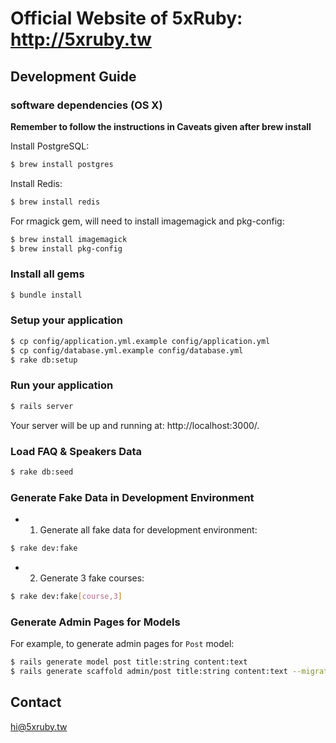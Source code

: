 Official Website of 5xRuby: http://5xruby.tw
=============================================

Development Guide
------------------

### software dependencies (OS X)

**Remember to follow the instructions in Caveats given after brew install**

Install PostgreSQL:

```bash
$ brew install postgres
```

Install Redis:

```bash
$ brew install redis
```

For rmagick gem, will need to install imagemagick and pkg-config:

```bash
$ brew install imagemagick
$ brew install pkg-config
```

### Install all gems

```bash
$ bundle install
```

### Setup your application

```bash
$ cp config/application.yml.example config/application.yml
$ cp config/database.yml.example config/database.yml
$ rake db:setup
```

### Run your application

```bash
$ rails server
```

Your server will be up and running at: http://localhost:3000/.

### Load FAQ & Speakers Data

```bash
$ rake db:seed
```

### Generate Fake Data in Development Environment

* 1. Generate all fake data for development environment:

```bash
$ rake dev:fake
```

* 2. Generate 3 fake courses:

```bash
$ rake dev:fake[course,3]
```

### Generate Admin Pages for Models

For example, to generate admin pages for `Post` model:

```bash
$ rails generate model post title:string content:text
$ rails generate scaffold admin/post title:string content:text --migration=false --parent=post
```

Contact
-------

hi@5xruby.tw